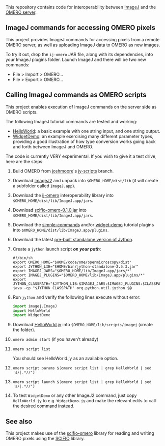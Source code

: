 This repository contains code for interoperability between
[ImageJ](http://developer.imagej.net/) and the
[OMERO server](https://www.openmicroscopy.org/site/support/omero4/).

## ImageJ commands for accessing OMERO pixels

This project provides ImageJ commands for accessing pixels from a remote
OMERO server, as well as uploading ImageJ data to OMERO as new images.

To try it out, drop the `ij-omero` JAR file, along with its dependencies, into
your ImageJ plugins folder. Launch ImageJ and there will be two new commands:

* File > Import > OMERO...
* File > Export > OMERO...

## Calling ImageJ commands as OMERO scripts

This project enables execution of ImageJ commands on the server side as OMERO
scripts.

The following ImageJ tutorial commands are tested and working:

* [HelloWorld](https://github.com/imagej/imagej-tutorials/blob/0bbd12e3/simple-commands/src/main/java/HelloWorld.java):
  a basic example with one string input, and one string output.
* [WidgetDemo](https://github.com/imagej/imagej-tutorials/blob/0bbd12e3/widget-demo/src/main/java/WidgetDemo.java):
  an example exercising many different parameter types, providing a good
  illustration of how type conversion works going back and forth between ImageJ
  and OMERO.
<!---
* [ComputeStats](https://github.com/imagej/imagej-tutorials/blob/0bbd12e3/simple-commands/src/main/java/ComputeStats.java):
  an example which takes an image as input and produces numbers.
* [GradientImage](https://github.com/imagej/imagej-tutorials/blob/0bbd12e3/simple-commands/src/main/java/GradientImage.java):
  an example which takes numbers as input and produces an image.
-->

The code is currently VERY experimental. If you wish to give it a test drive, here are the steps:

1. Build OMERO from [joshmoore](https://github.com/joshmoore)'s
   [jy-scripts](https://github.com/joshmoore/openmicroscopy/compare/jy-scripts)
   branch.

2. Download [ImageJ2](http://developer.imagej.net/downloads) and unpack into
   `$OMERO_HOME/dist/lib` (it will create a subfolder called `ImageJ.app`).

3. Download the
   [ij-omero](http://jenkins.imagej.net/job/ImageJ-OMERO/lastSuccessfulBuild/artifact/target/ij-omero-0.1.0-SNAPSHOT.jar)
   interoperability library into `$OMERO_HOME/dist/lib/ImageJ.app/jars`.

4. Download
   [scifio-omero-0.1.0.jar](http://maven.imagej.net/content/repositories/releases/io/scif/scifio-omero/0.1.0/scifio-omero-0.1.0.jar)
   into `$OMERO_HOME/dist/lib/ImageJ.app/jars`.

5. Download the
   [simple-commands](http://jenkins.imagej.net/job/ImageJ-tutorials/lastSuccessfulBuild/artifact/simple-commands/target/simple-commands-1.0.0-SNAPSHOT.jar)
   and/or
   [widget-demo](http://jenkins.imagej.net/job/ImageJ-tutorials/lastSuccessfulBuild/artifact/widget-demo/target/widget-demo-1.0.0-SNAPSHOT.jar)
   tutorial plugins into `$OMERO_HOME/dist/lib/ImageJ.app/plugins`.

6. Download the latest [pre-built standalone version of Jython](http://jython.org/downloads.html).

7. Create a `jython` launch script _**on your path**_:

    ```shell
    #!/bin/sh
    export OMERO_HOME="$HOME/code/ome/openmicroscopy/dist"
    export JYTHON_LIB="$HOME/bin/jython-standalone-2.5.3.jar"
    export IMAGEJ_JARS="$OMERO_HOME/lib/ImageJ.app/jars/*"
    export IMAGEJ_PLUGINS="$OMERO_HOME/lib/ImageJ.app/plugins/*"
    export JYTHON_CLASSPATH="$JYTHON_LIB:$IMAGEJ_JARS:$IMAGEJ_PLUGINS:$CLASSPATH"
    java -cp "$JYTHON_CLASSPATH" org.python.util.jython $@
    ```

8. Run `jython` and verify the following lines execute without error:

    ```python
    import imagej.ImageJ
    import HelloWorld
    import WidgetDemo
    ```

9. Download [HelloWorld.jy](https://github.com/imagej/imagej-omero/blob/master/server/HelloWorld.jy)
   into `$OMERO_HOME/lib/scripts/imagej` (create the folder).

10. `omero admin start` (if you haven't already)

11. `omero script list`

    You should see HelloWorld.jy as an available option.

12. `omero script params $(omero script list | grep HelloWorld | sed 's/|.*//')`

13. `omero script launch $(omero script list | grep HelloWorld | sed 's/|.*//')`

14. To test `WidgetDemo` or any other ImageJ2 command, just copy
    `HelloWorld.jy` to e.g. `WidgetDemo.jy` and make the relevant edits to call
    the desired command instead.

## See also

This project makes use of the
[scifio-omero](https://github.com/scifio/scifio-omero) library for reading and
writing OMERO pixels using the [SCIFIO](http://scif.io/) library.

